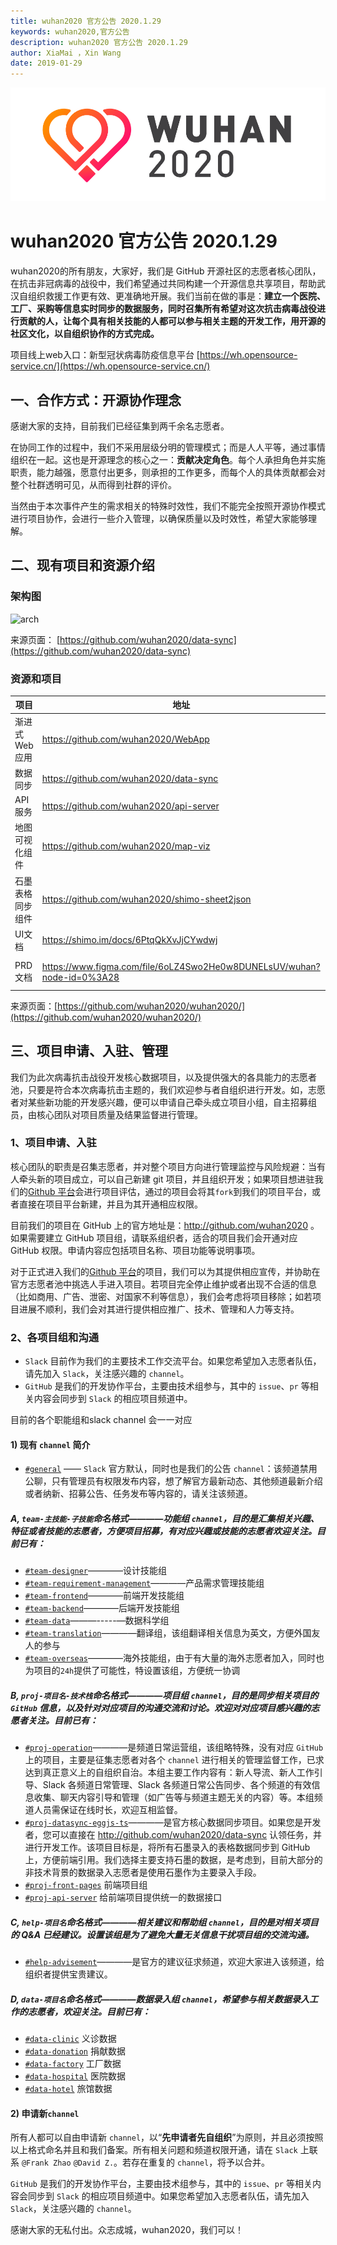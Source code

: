 ```yaml
---
title: wuhan2020 官方公告 2020.1.29
keywords: wuhan2020,官方公告
description: wuhan2020 官方公告 2020.1.29
author: XiaMai ，Xin Wang
date: 2019-01-29
---
```

<img src="/images/blog/wuhan2020.png" alt="wuhan2020">

# wuhan2020 官方公告 2020.1.29

wuhan2020的所有朋友，大家好，我们是 GitHub 开源社区的志愿者核心团队，在抗击非冠病毒的战役中，我们希望通过共同构建一个开源信息共享项目，帮助武汉自组织救援工作更有效、更准确地开展。我们当前在做的事是：**建立一个医院、工厂、采购等信息实时同步的数据服务，同时召集所有希望对这次抗击病毒战役进行贡献的人，让每个具有相关技能的人都可以参与相关主题的开发工作，用开源的社区文化，以自组织协作的方式完成。**

项目线上web入口：新型冠状病毒防疫信息平台 [https://wh.opensource-service.cn/](https://wh.opensource-service.cn/) 

## 一、合作方式：开源协作理念

感谢大家的支持，目前我们已经征集到两千余名志愿者。

在协同工作的过程中，我们不采用层级分明的管理模式；而是人人平等，通过事情组织在一起。这也是开源理念的核心之一：**贡献决定角色**。每个人承担角色并实施职责，能力越强，愿意付出更多，则承担的工作更多，而每个人的具体贡献都会对整个社群透明可见，从而得到社群的评价。

当然由于本次事件产生的需求相关的特殊时效性，我们不能完全按照开源协作模式进行项目协作，会进行一些介入管理，以确保质量以及时效性，希望大家能够理解。

## 二、现有项目和资源介绍

### 架构图
![arch](https://camo.githubusercontent.com/59fd6438883c5dd1e40a689a02387d61aa12b692/687474703a2f2f6170692e687970657274726f6e732e696f2f756d6c72656e64657265722f6769746875622f777568616e323032302f646174612d73796e633f706174683d7374617469632f6172636869746563747572652e70756d6c)

来源页面：  [https://github.com/wuhan2020/data-sync](https://github.com/wuhan2020/data-sync)

### 资源和项目

| 项目 | 地址          | 所属组      | 介绍                  |
| --- | ------------- | ---------- | -------------------- |
| 渐进式 Web 应用  | https://github.com/wuhan2020/WebApp           | [#proj-front-pages](https://wuhan2020.slack.com/archives/CSTPXN533) | https://wuhan2020.kaiyuanshe.cn/ 的前端源码 |
| 数据同步    | https://github.com/wuhan2020/data-sync        |[#proj-datasync](https://app.slack.com/client/TT5U1VCPQ/CT4AV807P)|                                        |
| API 服务 | https://github.com/wuhan2020/api-server       | [#proj-api-server](https://wuhan2020.slack.com/archives/CT3V5CDKJ) |               |
| 地图可视化组件   | https://github.com/wuhan2020/map-viz | [#team-backend](https://app.slack.com/client/TT5U1VCPQ/CT6HW3X8E) |        |
| 石墨表格同步组件 | https://github.com/wuhan2020/shimo-sheet2json | [#team-backend](https://wuhan2020.slack.com/archives/CT93MCEJK) ||
| UI文档  | https://shimo.im/docs/6PtqQkXvJjCYwdwj | [#team-designer](https://wuhan2020.slack.com/archives/CT70SHJQ0) | UI设计文档 |
| PRD文档| https://www.figma.com/file/6oLZ4Swo2He0w8DUNELsUV/wuhan?node-id=0%3A28 | [#team-requirement-management](https://wuhan2020.slack.com/archives/CT99VDWS2) | 产品设计文档 |



来源页面：[https://github.com/wuhan2020/wuhan2020/](https://github.com/wuhan2020/wuhan2020/) 


## 三、项目申请、入驻、管理

我们为此次病毒抗击战役开发核心数据项目，以及提供强大的各具能力的志愿者池，只要是符合本次病毒抗击主题的，我们欢迎参与者自组织进行开发。如，志愿者对某些新功能的开发感兴趣，便可以申请自己牵头成立项目小组，自主招募组员，由核心团队对项目质量及结果监督进行管理。

### 1、项目申请、入驻

核心团队的职责是召集志愿者，并对整个项目方向进行管理监控与风险规避：当有人牵头新的项目成立，可以自己新建 git 项目，并且组织开发；如果项目想进驻我们的[Github 平台](https://github.com/wuhan2020)会进行项目评估，通过的项目会将其`fork`到我们的项目平台，或者直接在项目平台新建，并且为其开通相应权限。

目前我们的项目在 GitHub 上的官方地址是：http://github.com/wuhan2020 。如果需要建立 GitHub 项目组，请联系组织者，适合的项目我们会开通对应 GitHub 权限。申请内容应包括项目名称、项目功能等说明事项。

对于正式进入我们的[Github 平台](https://github.com/wuhan2020)的项目，我们可以为其提供相应宣传，并协助在官方志愿者池中挑选人手进入项目。若项目完全停止维护或者出现不合适的信息（比如商用、广告、泄密、对国家不利等信息），我们会考虑将项目移除；如若项目进展不顺利，我们会对其进行提供相应推广、技术、管理和人力等支持。

### 2、各项目组和沟通

- `Slack` 目前作为我们的主要技术工作交流平台。如果您希望加入志愿者队伍，请先加入 `Slack`，关注感兴趣的 `channel`。
- `GitHub` 是我们的开发协作平台，主要由技术组参与，其中的 `issue`、`pr` 等相关内容会同步到 `Slack` 的相应项目频道中。

目前的各个职能组和slack channel 会一一对应



#### 1) 现有 `channel` 简介

- [`#general`](https://wuhan2020.slack.com/archives/CSTGKFRCH) ——   `Slack` 官方默认，同时也是我们的公告 `channel`：该频道禁用公聊，只有管理员有权限发布内容，想了解官方最新动态、其他频道最新介绍或者纳新、招募公告、任务发布等内容的，请关注该频道。

#####  A,  `team-主技能-子技能`命名格式————功能组 `channel`，目的是汇集相关兴趣、特征或者技能的志愿者，方便项目招募，有对应兴趣或技能的志愿者欢迎关注。目前已有：

- [`#team-designer`](https://wuhan2020.slack.com/archives/CT70SHJQ0)————设计技能组
- [`#team-requirement-management`](https://wuhan2020.slack.com/archives/CT99VDWS2)————产品需求管理技能组
- [`#team-frontend`](https://app.slack.com/client/TT5U1VCPQ/CT93L48H5)————前端开发技能组
- [`#team-backend`](https://wuhan2020.slack.com/archives/CT93MCEJK)————后端开发技能组
- [`#team-data`](https://wuhan2020.slack.com/archives/CSX1LGEKD)———-----—数据科学组
- [`#team-translation`](https://wuhan2020.slack.com/archives/CTAJA3L9M)————翻译组，该组翻译相关信息为英文，方便外国友人的参与
- [`#team-overseas`](https://app.slack.com/client/TT5U1VCPQ/CTAM5R65U)————海外技能组，由于有大量的海外志愿者加入，同时也为项目的`24h`提供了可能性，特设置该组，方便统一协调

#####  B,    `proj-项目名-技术栈`命名格式————项目组 `channel`，目的是同步相关项目的 `GitHub` 信息，以及针对对应项目的沟通交流和讨论。欢迎对对应项目感兴趣的志愿者关注。目前已有：

- [`#proj-operation`](https://wuhan2020.slack.com/archives/CSX1X74M9)————是频道日常运营组，该组略特殊，没有对应 `GitHub` 上的项目，主要是征集志愿者对各个 `channel` 进行相关的管理监督工作，已求达到真正意义上的自组织自治。本组主要工作内容有：新人导流、新人工作引导、Slack 各频道日常管理、Slack 各频道日常公告同步、各个频道的有效信息收集、聊天内容引导和管理（如广告等与频道主题无关的内容）等。本组频道人员需保证在线时长，欢迎互相监督。
- [`#proj-datasync-eggjs-ts`](https://wuhan2020.slack.com/archives/CT4AV807P)————是官方核心数据同步项目。如果您是开发者，您可以直接在 http://github.com/wuhan2020/data-sync 认领任务，并进行开发工作。该项目目标是，将所有石墨录入的表格数据同步到 GitHub 上，方便前端引用。我们选择主要支持石墨的数据，是考虑到，目前大部分的非技术背景的数据录入志愿者是使用石墨作为主要录入手段。
- [`#proj-front-pages`](https://wuhan2020.slack.com/archives/CSTPXN533) 前端项目组
- [`#proj-api-server`](https://wuhan2020.slack.com/archives/CT3V5CDKJ) 给前端项目提供统一的数据接口 


#####  C,    `help-项目名`命名格式————相关建议和帮助组 `channel`，目的是对相关项目的 Q&A 已经建议。设置该组是为了避免大量无关信息干扰项目组的交流沟通。

- [`#help-advisement`](https://app.slack.com/client/TT5U1VCPQ/CT7AABP53)————是官方的建议征求频道，欢迎大家进入该频道，给组织者提供宝贵建议。

#####  D, `data-项目名`命名格式————数据录入组 `channel`，希望参与相关数据录入工作的志愿者，欢迎关注。目前已有：

- [`#data-clinic`](https://app.slack.com/client/TT5U1VCPQ/CT4CQTZQ8) 义诊数据
- [`#data-donation`](https://app.slack.com/client/TT5U1VCPQ/CT4DCTVSR) 捐献数据
- [`#data-factory`](https://app.slack.com/client/TT5U1VCPQ/CT3UT3HFE) 工厂数据
- [`#data-hospital`](https://app.slack.com/client/TT5U1VCPQ/CT4CPP1H6) 医院数据
- [`#data-hotel`](https://app.slack.com/client/TT5U1VCPQ/CT4CPSFEU) 旅馆数据

#### 2) 申请新`channel`

所有人都可以自由申请新 `channel`，以“**先申请者先自组织**”为原则，并且必须按照以上格式命名并且和我们备案。所有相关问题和频道权限开通，请在 `Slack` 上联系 `@Frank Zhao` `@David Z.`。若存在重复的 `channel`，将予以合并。

`GitHub` 是我们的开发协作平台，主要由技术组参与，其中的 `issue`、`pr` 等相关内容会同步到 `Slack` 的相应项目频道中。如果您希望加入志愿者队伍，请先加入 `Slack`，关注感兴趣的 `channel`。




感谢大家的无私付出。众志成城，wuhan2020，我们可以！
